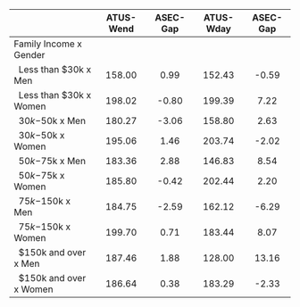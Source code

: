
|                      |    ATUS-Wend |     ASEC-Gap |    ATUS-Wday |     ASEC-Gap |
| -------------------- | :----------: | :----------: | :----------: | :----------: |
| Family Income x Gender |              |              |              |              |
| &nbsp;&nbsp;Less than $30k x Men |       158.00 |         0.99 |       152.43 |        -0.59 |
| &nbsp;&nbsp;Less than $30k x Women |       198.02 |        -0.80 |       199.39 |         7.22 |
| &nbsp;&nbsp;$30k-$50k x Men |       180.27 |        -3.06 |       158.80 |         2.63 |
| &nbsp;&nbsp;$30k-$50k x Women |       195.06 |         1.46 |       203.74 |        -2.02 |
| &nbsp;&nbsp;$50k-$75k x Men |       183.36 |         2.88 |       146.83 |         8.54 |
| &nbsp;&nbsp;$50k-$75k x Women |       185.80 |        -0.42 |       202.44 |         2.20 |
| &nbsp;&nbsp;$75k-$150k x Men |       184.75 |        -2.59 |       162.12 |        -6.29 |
| &nbsp;&nbsp;$75k-$150k x Women |       199.70 |         0.71 |       183.44 |         8.07 |
| &nbsp;&nbsp;$150k and over x Men |       187.46 |         1.88 |       128.00 |        13.16 |
| &nbsp;&nbsp;$150k and over x Women |       186.64 |         0.38 |       183.29 |        -2.33 |

